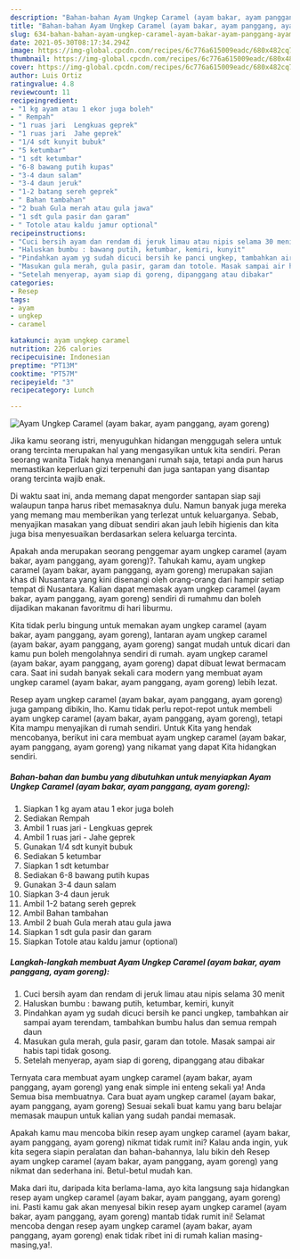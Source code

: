 ```yaml
---
description: "Bahan-bahan Ayam Ungkep Caramel (ayam bakar, ayam panggang, ayam goreng) yang enak Untuk Jualan"
title: "Bahan-bahan Ayam Ungkep Caramel (ayam bakar, ayam panggang, ayam goreng) yang enak Untuk Jualan"
slug: 634-bahan-bahan-ayam-ungkep-caramel-ayam-bakar-ayam-panggang-ayam-goreng-yang-enak-untuk-jualan
date: 2021-05-30T08:17:34.294Z
image: https://img-global.cpcdn.com/recipes/6c776a615009eadc/680x482cq70/ayam-ungkep-caramel-ayam-bakar-ayam-panggang-ayam-goreng-foto-resep-utama.jpg
thumbnail: https://img-global.cpcdn.com/recipes/6c776a615009eadc/680x482cq70/ayam-ungkep-caramel-ayam-bakar-ayam-panggang-ayam-goreng-foto-resep-utama.jpg
cover: https://img-global.cpcdn.com/recipes/6c776a615009eadc/680x482cq70/ayam-ungkep-caramel-ayam-bakar-ayam-panggang-ayam-goreng-foto-resep-utama.jpg
author: Luis Ortiz
ratingvalue: 4.8
reviewcount: 11
recipeingredient:
- "1 kg ayam atau 1 ekor juga boleh"
- " Rempah"
- "1 ruas jari  Lengkuas geprek"
- "1 ruas jari  Jahe geprek"
- "1/4 sdt kunyit bubuk"
- "5 ketumbar"
- "1 sdt ketumbar"
- "6-8 bawang putih kupas"
- "3-4 daun salam"
- "3-4 daun jeruk"
- "1-2 batang sereh geprek"
- " Bahan tambahan"
- "2 buah Gula merah atau gula jawa"
- "1 sdt gula pasir dan garam"
- " Totole atau kaldu jamur optional"
recipeinstructions:
- "Cuci bersih ayam dan rendam di jeruk limau atau nipis selama 30 menit"
- "Haluskan bumbu : bawang putih, ketumbar, kemiri, kunyit"
- "Pindahkan ayam yg sudah dicuci bersih ke panci ungkep, tambahkan air sampai ayam terendam, tambahkan bumbu halus dan semua rempah daun"
- "Masukan gula merah, gula pasir, garam dan totole. Masak sampai air habis tapi tidak gosong."
- "Setelah menyerap, ayam siap di goreng, dipanggang atau dibakar"
categories:
- Resep
tags:
- ayam
- ungkep
- caramel

katakunci: ayam ungkep caramel 
nutrition: 226 calories
recipecuisine: Indonesian
preptime: "PT13M"
cooktime: "PT57M"
recipeyield: "3"
recipecategory: Lunch

---
```



![Ayam Ungkep Caramel (ayam bakar, ayam panggang, ayam goreng)](https://img-global.cpcdn.com/recipes/6c776a615009eadc/680x482cq70/ayam-ungkep-caramel-ayam-bakar-ayam-panggang-ayam-goreng-foto-resep-utama.jpg)

Jika kamu seorang istri, menyuguhkan hidangan menggugah selera untuk orang tercinta merupakan hal yang mengasyikan untuk kita sendiri. Peran seorang  wanita Tidak hanya menangani rumah saja, tetapi anda pun harus memastikan keperluan gizi terpenuhi dan juga santapan yang disantap orang tercinta wajib enak.

Di waktu  saat ini, anda memang dapat mengorder santapan siap saji walaupun tanpa harus ribet memasaknya dulu. Namun banyak juga mereka yang memang mau memberikan yang terlezat untuk keluarganya. Sebab, menyajikan masakan yang dibuat sendiri akan jauh lebih higienis dan kita juga bisa menyesuaikan berdasarkan selera keluarga tercinta. 



Apakah anda merupakan seorang penggemar ayam ungkep caramel (ayam bakar, ayam panggang, ayam goreng)?. Tahukah kamu, ayam ungkep caramel (ayam bakar, ayam panggang, ayam goreng) merupakan sajian khas di Nusantara yang kini disenangi oleh orang-orang dari hampir setiap tempat di Nusantara. Kalian dapat memasak ayam ungkep caramel (ayam bakar, ayam panggang, ayam goreng) sendiri di rumahmu dan boleh dijadikan makanan favoritmu di hari liburmu.

Kita tidak perlu bingung untuk memakan ayam ungkep caramel (ayam bakar, ayam panggang, ayam goreng), lantaran ayam ungkep caramel (ayam bakar, ayam panggang, ayam goreng) sangat mudah untuk dicari dan kamu pun boleh mengolahnya sendiri di rumah. ayam ungkep caramel (ayam bakar, ayam panggang, ayam goreng) dapat dibuat lewat bermacam cara. Saat ini sudah banyak sekali cara modern yang membuat ayam ungkep caramel (ayam bakar, ayam panggang, ayam goreng) lebih lezat.

Resep ayam ungkep caramel (ayam bakar, ayam panggang, ayam goreng) juga gampang dibikin, lho. Kamu tidak perlu repot-repot untuk membeli ayam ungkep caramel (ayam bakar, ayam panggang, ayam goreng), tetapi Kita mampu menyajikan di rumah sendiri. Untuk Kita yang hendak mencobanya, berikut ini cara membuat ayam ungkep caramel (ayam bakar, ayam panggang, ayam goreng) yang nikamat yang dapat Kita hidangkan sendiri.

<!--inarticleads1-->

##### Bahan-bahan dan bumbu yang dibutuhkan untuk menyiapkan Ayam Ungkep Caramel (ayam bakar, ayam panggang, ayam goreng):

1. Siapkan 1 kg ayam atau 1 ekor juga boleh
1. Sediakan  Rempah
1. Ambil 1 ruas jari - Lengkuas geprek
1. Ambil 1 ruas jari - Jahe geprek
1. Gunakan 1/4 sdt kunyit bubuk
1. Sediakan 5 ketumbar
1. Siapkan 1 sdt ketumbar
1. Sediakan 6-8 bawang putih kupas
1. Gunakan 3-4 daun salam
1. Siapkan 3-4 daun jeruk
1. Ambil 1-2 batang sereh geprek
1. Ambil  Bahan tambahan
1. Ambil 2 buah Gula merah atau gula jawa
1. Siapkan 1 sdt gula pasir dan garam
1. Siapkan  Totole atau kaldu jamur (optional)




<!--inarticleads2-->

##### Langkah-langkah membuat Ayam Ungkep Caramel (ayam bakar, ayam panggang, ayam goreng):

1. Cuci bersih ayam dan rendam di jeruk limau atau nipis selama 30 menit
1. Haluskan bumbu : bawang putih, ketumbar, kemiri, kunyit
1. Pindahkan ayam yg sudah dicuci bersih ke panci ungkep, tambahkan air sampai ayam terendam, tambahkan bumbu halus dan semua rempah daun
1. Masukan gula merah, gula pasir, garam dan totole. Masak sampai air habis tapi tidak gosong.
1. Setelah menyerap, ayam siap di goreng, dipanggang atau dibakar




Ternyata cara membuat ayam ungkep caramel (ayam bakar, ayam panggang, ayam goreng) yang enak simple ini enteng sekali ya! Anda Semua bisa membuatnya. Cara buat ayam ungkep caramel (ayam bakar, ayam panggang, ayam goreng) Sesuai sekali buat kamu yang baru belajar memasak maupun untuk kalian yang sudah pandai memasak.

Apakah kamu mau mencoba bikin resep ayam ungkep caramel (ayam bakar, ayam panggang, ayam goreng) nikmat tidak rumit ini? Kalau anda ingin, yuk kita segera siapin peralatan dan bahan-bahannya, lalu bikin deh Resep ayam ungkep caramel (ayam bakar, ayam panggang, ayam goreng) yang nikmat dan sederhana ini. Betul-betul mudah kan. 

Maka dari itu, daripada kita berlama-lama, ayo kita langsung saja hidangkan resep ayam ungkep caramel (ayam bakar, ayam panggang, ayam goreng) ini. Pasti kamu gak akan menyesal bikin resep ayam ungkep caramel (ayam bakar, ayam panggang, ayam goreng) mantab tidak rumit ini! Selamat mencoba dengan resep ayam ungkep caramel (ayam bakar, ayam panggang, ayam goreng) enak tidak ribet ini di rumah kalian masing-masing,ya!.

